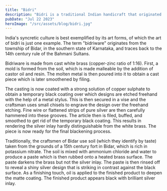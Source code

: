 ```yaml
---
title: "Bidri"
description: "Bidri is a traditional Indian handicraft that originated in the town of Bidar, Karnataka. It is known for its intricate designs and unique blackened metalwork, often inlaid with silver or gold."
pubDate: "Jul 22 2023"
heroImage: "/src/assets/blog/bidri.jpg"
---
```

India's syncretic culture is best exemplified by its art forms, of which the art of bidri is just one example. The term "bidriware" originates from the township of Bidar, in the southern state of Karnataka, and traces back to the 14th century rule of the Bahmani Sultans.

Bidriware is made from cast white brass (copper-zinc ratio of 1:16). First, a mold is formed from the soil, which is made malleable by the addition of castor oil and resin. The molten metal is then poured into it to obtain a cast piece which is later smoothened by filing.

The casting is now coated with a strong solution of copper sulphate to obtain a temporary black coating over which designs are etched freehand with the help of a metal stylus. This is then secured in a vise and the craftsman uses small chisels to engrave the design over the freehand etching. Fine wire or flattened strips of pure silver are then carefully hammered into these grooves. The article then is filed, buffed, and smoothed to get rid of the temporary black coating. This results in rendering the silver inlay hardly distinguishable from the white brass. The piece is now ready for the final blackening process.

Traditionally, the craftsmen of Bidar use soil (which they identify by taste) taken from the grounds of a 15th century fort in Bidar, which is rich in potassium nitrate. The soil is mixed with ammonium chloride and  water to produce a paste which is then rubbed onto a heated brass surface. The paste darkens the brass but not the silver inlay. The paste is then rinsed off to reveal a shiny silver design that is striking in contrast against the black surface. As a finishing touch, oil is applied to the finished product to deepen the matte coating. The finished product appears black with brilliant silver inlay.